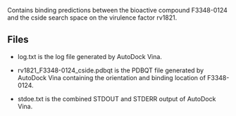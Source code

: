 Contains binding predictions between the bioactive compound F3348-0124 and the cside search space on the virulence factor rv1821.

## Files

- log.txt is the log file generated by AutoDock Vina.

- rv1821_F3348-0124_cside.pdbqt is the PDBQT file generated by AutoDock Vina containing the orientation and binding location of F3348-0124.

- stdoe.txt is the combined STDOUT and STDERR output of AutoDock Vina.


